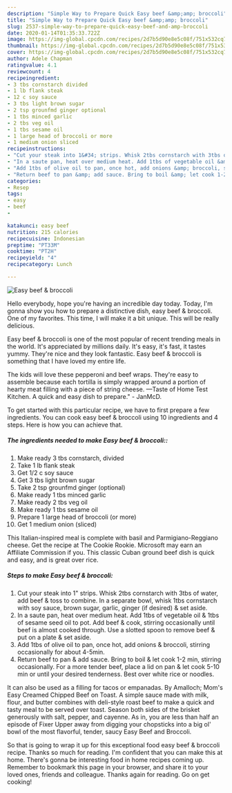 ```yaml
---
description: "Simple Way to Prepare Quick Easy beef &amp;amp; broccoli"
title: "Simple Way to Prepare Quick Easy beef &amp;amp; broccoli"
slug: 2537-simple-way-to-prepare-quick-easy-beef-and-amp-broccoli
date: 2020-01-14T01:35:33.722Z
image: https://img-global.cpcdn.com/recipes/2d7b5d90e8e5c08f/751x532cq70/easy-beef-broccoli-recipe-main-photo.jpg
thumbnail: https://img-global.cpcdn.com/recipes/2d7b5d90e8e5c08f/751x532cq70/easy-beef-broccoli-recipe-main-photo.jpg
cover: https://img-global.cpcdn.com/recipes/2d7b5d90e8e5c08f/751x532cq70/easy-beef-broccoli-recipe-main-photo.jpg
author: Adele Chapman
ratingvalue: 4.1
reviewcount: 4
recipeingredient:
- 3 tbs cornstarch divided
- 1 lb flank steak
- 12 c soy sauce
- 3 tbs light brown sugar
- 2 tsp grounfmd ginger optional
- 1 tbs minced garlic
- 2 tbs veg oil
- 1 tbs sesame oil
- 1 large head of broccoli or more
- 1 medium onion sliced
recipeinstructions:
- "Cut your steak into 1&#34; strips. Whisk 2tbs cornstarch with 3tbs of water, add beef &amp; toss to combine. In a separate bowl, whisk 1tbs cornstarch with soy sauce, brown sugar, garlic, ginger (if desired) &amp; set aside."
- "In a saute pan, heat over medium heat. Add 1tbs of vegetable oil &amp; 1tbs of sesame seed oil to pot. Add beef &amp; cook, stirring occasionally until beef is almost cooked through. Use a slotted spoon to remove beef &amp; put on a plate &amp; set aside."
- "Add 1tbs of olive oil to pan, once hot, add onions &amp; broccoli, stirring occasionally for about 4-5min."
- "Return beef to pan &amp; add sauce. Bring to boil &amp; let cook 1-2 min, stirring occasionally. For a more tender beef, place a lid on pan &amp; let cook 5-10 min or until your desired tenderness. Best over white rice or noodles."
categories:
- Resep
tags:
- easy
- beef
- 

katakunci: easy beef 
nutrition: 215 calories
recipecuisine: Indonesian
preptime: "PT33M"
cooktime: "PT2H"
recipeyield: "4"
recipecategory: Lunch

---
```



![Easy beef &amp; broccoli](https://img-global.cpcdn.com/recipes/2d7b5d90e8e5c08f/751x532cq70/easy-beef-broccoli-recipe-main-photo.jpg)

Hello everybody, hope you're having an incredible day today. Today, I'm gonna show you how to prepare a distinctive dish, easy beef &amp; broccoli. One of my favorites. This time, I will make it a bit unique. This will be really delicious.

Easy beef &amp; broccoli is one of the most popular of recent trending meals in the world. It's appreciated by millions daily. It's easy, it's fast, it tastes yummy. They're nice and they look fantastic. Easy beef &amp; broccoli is something that I have loved my entire life.

The kids will love these pepperoni and beef wraps. They&#39;re easy to assemble because each tortilla is simply wrapped around a portion of hearty meat filling with a piece of string cheese. —Taste of Home Test Kitchen. A quick and easy dish to prepare.&#34; - JanMcD.


To get started with this particular recipe, we have to first prepare a few ingredients. You can cook easy beef &amp; broccoli using 10 ingredients and 4 steps. Here is how you can achieve that.

##### The ingredients needed to make Easy beef &amp; broccoli::

1. Make ready 3 tbs cornstarch, divided
1. Take 1 lb flank steak
1. Get 1/2 c soy sauce
1. Get 3 tbs light brown sugar
1. Take 2 tsp grounfmd ginger (optional)
1. Make ready 1 tbs minced garlic
1. Make ready 2 tbs veg oil
1. Make ready 1 tbs sesame oil
1. Prepare 1 large head of broccoli (or more)
1. Get 1 medium onion (sliced)


This Italian-inspired meal is complete with basil and Parmigiano-Reggiano cheese. Get the recipe at The Cookie Rookie. Microsoft may earn an Affiliate Commission if you. This classic Cuban ground beef dish is quick and easy, and is great over rice. 

##### Steps to make Easy beef &amp; broccoli:

1. Cut your steak into 1&#34; strips. Whisk 2tbs cornstarch with 3tbs of water, add beef &amp; toss to combine. In a separate bowl, whisk 1tbs cornstarch with soy sauce, brown sugar, garlic, ginger (if desired) &amp; set aside.
1. In a saute pan, heat over medium heat. Add 1tbs of vegetable oil &amp; 1tbs of sesame seed oil to pot. Add beef &amp; cook, stirring occasionally until beef is almost cooked through. Use a slotted spoon to remove beef &amp; put on a plate &amp; set aside.
1. Add 1tbs of olive oil to pan, once hot, add onions &amp; broccoli, stirring occasionally for about 4-5min.
1. Return beef to pan &amp; add sauce. Bring to boil &amp; let cook 1-2 min, stirring occasionally. For a more tender beef, place a lid on pan &amp; let cook 5-10 min or until your desired tenderness. Best over white rice or noodles.


It can also be used as a filling for tacos or empanadas. By Amalloch; Mom&#39;s Easy Creamed Chipped Beef on Toast. A simple sauce made with milk, flour, and butter combines with deli-style roast beef to make a quick and tasty meal to be served over toast. Season both sides of the brisket generously with salt, pepper, and cayenne. As in, you are less than half an episode of Fixer Upper away from digging your chopsticks into a big ol&#39; bowl of the most flavorful, tender, saucy Easy Beef and Broccoli. 

So that is going to wrap it up for this exceptional food easy beef &amp; broccoli recipe. Thanks so much for reading. I'm confident that you can make this at home. There's gonna be interesting food in home recipes coming up. Remember to bookmark this page in your browser, and share it to your loved ones, friends and colleague. Thanks again for reading. Go on get cooking!
